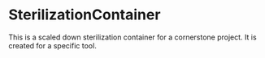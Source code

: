 # SterilizationContainer
This is a scaled down sterilization container for a cornerstone project. It is created for a specific tool. 
